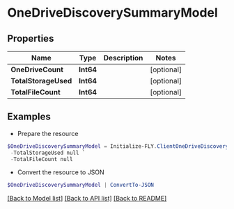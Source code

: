 # OneDriveDiscoverySummaryModel
## Properties

Name | Type | Description | Notes
------------ | ------------- | ------------- | -------------
**OneDriveCount** | **Int64** |  | [optional] 
**TotalStorageUsed** | **Int64** |  | [optional] 
**TotalFileCount** | **Int64** |  | [optional] 

## Examples

- Prepare the resource
```powershell
$OneDriveDiscoverySummaryModel = Initialize-FLY.ClientOneDriveDiscoverySummaryModel  -OneDriveCount null `
 -TotalStorageUsed null `
 -TotalFileCount null
```

- Convert the resource to JSON
```powershell
$OneDriveDiscoverySummaryModel | ConvertTo-JSON
```

[[Back to Model list]](../README.md#documentation-for-models) [[Back to API list]](../README.md#documentation-for-api-endpoints) [[Back to README]](../README.md)

